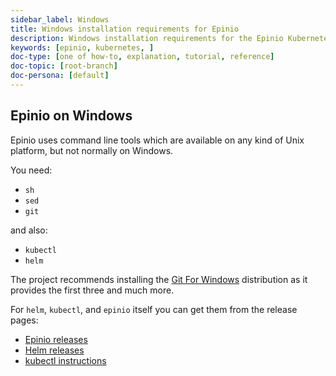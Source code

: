 ```yaml
---
sidebar_label: Windows
title: Windows installation requirements for Epinio
description: Windows installation requirements for the Epinio Kubernetes development environment.
keywords: [epinio, kubernetes, ]
doc-type: [one of how-to, explanation, tutorial, reference]
doc-topic: [root-branch]
doc-persona: [default]
---
```


<head>
  <link rel="canonical" href="https://docs.epinio.io/references/system_requirements/windows"/>
</head>

## Epinio on Windows

Epinio uses command line tools which are available on any kind of Unix platform,
but not normally on Windows.

You need:

- `sh`
- `sed`
- `git`

and also:

- `kubectl`
- `helm`

The project recommends installing the [Git For Windows](https://gitforwindows.org/) distribution as it
provides the first three and much more.

For `helm`, `kubectl`, and `epinio` itself you can get them from the release pages:

- [Epinio releases](https://github.com/epinio/epinio/releases)
- [Helm releases](https://github.com/helm/helm/releases)
- [kubectl instructions](https://kubernetes.io/docs/tasks/tools/install-kubectl-windows/)
